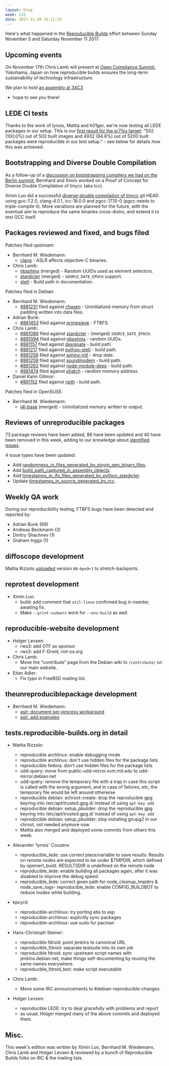 ```yaml
---
layout: blog
week: 133
date: 2017-11-20 15:11:35
---
```


Here's what happened in the [Reproducible
Builds](https://reproducible-builds.org) effort between Sunday November 5 and
Saturday November 11 2017:


Upcoming events
---------------

On November 17th Chris Lamb will present at [Open Compliance
Summit](http://events.linuxfoundation.org/events/open-compliance-summit/),
Yokohama, Japan on how reproducible builds ensures the long-term sustainability
of technology infrastructure.

We plan to hold [an assembly at
34C3](https://events.ccc.de/congress/2017/wiki/index.php/Assembly:Reproducible-Builds)
- hope to see you there!


LEDE CI tests
-------------

Thanks to the work of lynxis, Mattia and h01ger, we're now testing all LEDE
packages in our setup. This is our [first result for the ar71xx
target](https://tests.reproducible-builds.org/lede/lede_ar71xx.html): "502
(100.0%) out of 502 built images and 4932 (94.8%) out of 5200 built packages
were reproducible in our test setup." - see below for details how this was
achieved.


Bootstrapping and Diverse Double Compilation
--------------------------------------------

As a follow-up of a [discussion on bootstrapping compilers we had on the Berlin
summit](https://pad.riseup.net/p/reproduciblebuildsIII-crossdistro), Bernhard
and Ximin worked on a Proof of Concept for Diverse Double Compilation of tinycc
(aka tcc).

Ximin Luo did a successful [diverse-double compilation of
tinycc](https://github.com/bmwiedemann/ddcpoc/) git HEAD using gcc-7.2.0,
clang-4.0.1, icc-18.0.0 and pgcc-17.10-0 (pgcc needs to triple-compile it).
More variations are planned for the future, with the eventual aim to reproduce
the same binaries cross-distro, and extend it to test GCC itself.


Packages reviewed and fixed, and bugs filed
-------------------------------------------

Patches filed upstream:

* Bernhard M. Wiedemann:
  * [clang](https://bugs.llvm.org/show_bug.cgi?id=35277) - ASLR affects
    objective-C binaries.
* Chris Lamb:
  * [nbsphinx](https://github.com/spatialaudio/nbsphinx/pull/145) (merged) -
    Random UUIDs used as element selectors.
  * [stardicter](https://github.com/nijel/stardicter/pull/2) (merged) -
    `SOURCE_DATE_EPOCH` support.
  * [stetl](https://github.com/geopython/stetl/pull/64) - Build path in
    documentation.

Patches filed in Debian:

* Bernhard M. Wiedemann:
  * <a href="https://bugs.debian.org/881231">#881231</a> filed against <a href="https://tracker.debian.org/pkg/chasen">chasen</a> - Uninitialized memory from
    struct padding written into data files.
* Adrian Bunk:
  * <a href="https://bugs.debian.org/881453">#881453</a> filed against <a href="https://tracker.debian.org/pkg/primesieve">primesieve</a> - FTBFS.
* Chris Lamb:
  * <a href="https://bugs.debian.org/881089">#881089</a> filed against <a href="https://tracker.debian.org/pkg/stardicter">stardicter</a> - (merged) `SOURCE_DATE_EPOCH`.
  * <a href="https://bugs.debian.org/881094">#881094</a> filed against <a href="https://tracker.debian.org/pkg/nbsphinx">nbsphinx</a> - random UUIDs.
  * <a href="https://bugs.debian.org/881157">#881157</a> filed against <a href="https://tracker.debian.org/pkg/designate">designate</a> - build path.
  * <a href="https://bugs.debian.org/881217">#881217</a> filed against <a href="https://tracker.debian.org/pkg/python-stetl">python-stetl</a> - build path.
  * <a href="https://bugs.debian.org/881258">#881258</a> filed against <a href="https://tracker.debian.org/pkg/sphinx-intl">sphinx-intl</a> - drop date.
  * <a href="https://bugs.debian.org/881259">#881259</a> filed against <a href="https://tracker.debian.org/pkg/soundmodem">soundmodem</a> - build path.
  * <a href="https://bugs.debian.org/881262">#881262</a> filed against <a href="https://tracker.debian.org/pkg/node-module-deps">node-module-deps</a> - build path.
  * <a href="https://bugs.debian.org/881474">#881474</a> filed against <a href="https://tracker.debian.org/pkg/phatch">phatch</a> - random memory address.
* Daniel Kahn Gillmor:
  * <a href="https://bugs.debian.org/881152">#881152</a> filed against <a href="https://tracker.debian.org/pkg/npth">npth</a> - build path.

Patches filed in OpenSUSE:

* Bernhard M. Wiedemann:
  * [i4l-base](https://build.opensuse.org/request/show/539442) (merged) -
    Uninitialized memory written to output.


Reviews of unreproducible packages
----------------------------------

73 package reviews have been added, 88 have been updated and 40 have been removed in this week,
adding to our knowledge about [identified issues](https://tests.reproducible-builds.org/debian/index_issues.html).

4 issue types have been updated:

- Add <a href="https://tests.reproducible-builds.org/issues/unstable/randomness\_in\_files\_generated\_by\_pinyin\_gen\_binary\_files_issue.html">randomness\_in\_files\_generated\_by\_pinyin\_gen\_binary\_files</a>.
- Add <a href="https://tests.reproducible-builds.org/issues/unstable/build\_path\_captured\_in\_assembly\_objects_issue.html">build\_path\_captured\_in\_assembly\_objects</a>.
- Add <a href="https://tests.reproducible-builds.org/issues/unstable/timestamps\_in\_ifo\_files\_generated\_by\_python\_stardicter_issue.html">timestamps\_in\_ifo\_files\_generated\_by\_python\_stardicter</a>.
- Update <a href="https://tests.reproducible-builds.org/issues/unstable/timestamps\_in\_source\_generated\_by\_rcc_issue.html">timestamps\_in\_source\_generated\_by\_rcc</a>.


Weekly QA work
--------------

During our reproducibility testing, FTBFS bugs have been detected and reported by:

 - Adrian Bunk (69)
 - Andreas Beckmann (3)
 - Dmitry Shachnev (1)
 - Graham Inggs (1)


diffoscope development
----------------------

Mattia Rizzolo [uploaded](https://tracker.debian.org/news/885342) version
`88~bpo9+1` to stretch-backports.


reprotest development
---------------------

- Ximin Luo:
    - build: add comment that `util-linux` confirmed bug in nsenter, awaiting fix.
    - Make `--print-sudoers` work for `--env-build` as well.


reproducible-website development
--------------------------------

- Holger Levsen:
    - rws3: add OTF as sponsor
    - rws3: add F-Droid, riot-os.org
- Chris Lamb:
    - Move the "contribute" page from the Debian wiki to `/contribute/` on our
      main website.
- Eitan Adler:
    - Fix typo in FreeBSD mailing list.


theunreproduciblepackage development
------------------------------------

- Bernhard M. Wiedemann:
    - [aslr: document per-process workaround](https://github.com/bmwiedemann/theunreproduciblepackage/commit/32c0267d64ec730ace4a0bd710fc701018a50c6c)
    - [aslr: add examples](https://github.com/bmwiedemann/theunreproduciblepackage/commit/0df6c17a738cae30c000c4d4ed3e2bc4636a5939)


tests.reproducible-builds.org in detail
---------------------------------------

- Mattia Rizzolo:
    - reproducible archlinux: enable debugging mode
    - reproducible archlinux: don't use hidden files for the package lists
    - reproducible fedora: don't use hidden files for the package lists
    - udd-query: move from public-udd-mirror.xvm.mit.edu to udd-mirror.debian.net
    - udd-query: remove the temporary file with a trap in case this script is called with the wrong argument, and in case of failures, etc, the temporary file would be left around otherwise
    - reproducible debian: schroot-create: drop the reproducible gpg keyring into /etc/apt/trusted.gpg.d/ instead of using `apt-key add`
    - reproducible debian: setup_pbuilder: drop the reproducible gpg keyring into /etc/apt/trusted.gpg.d/ instead of using `apt-key add`
    - reprodocible debian: setup_pbuilder: stop installing gnupg2 in our chroot, not needed anymore now
    - Mattia also merged and deployed some commits from others this week.

- Alexander 'lynxis' Couzens
    - reproducible_lede: use correct place/variable to save results: Results on remote nodes are expected to be under $TMPDIR, which defined by openwrt_build. RESULTSDIR is undefined on the remote node
    - reproducible_lede: enable building all packages again, after it was disabled to improve the debug speed.
    - reproducible_lede: correct given path for node_cleanup_tmpdirs & node_save_logs-
    reproducible_lede: enable CONFIG_BUILDBOT to reduce inodes while building.

- kpcyrd:
    - reproducible-archlinux: try porting abs to asp
    - reproducible-archlinux: explicitly sync packages
    - reproducible-archlinux: use sudo for pacman

- Hans-Christoph Steiner:
    - reproducible fdroid: point jenkins to canonical URL
    - reproducible_fdroid: separate testsuite into its own job
    - reproducible fdroid: sync upstream script names with jenkins.debian.net, make things self-documenting by reusing the same names everywhere.
    - reproducible_fdroid_test: make script executable

- Chris Lamb:
    - Move some IRC announcements to #debian-reproducible-changes.

- Holger Levsen:
    - reproducible LEDE: try to deal gracefully with problems and report
    - as usual, Holger merged many of the above commits and deployed them.


Misc.
-----

This week's edition was written by Ximin Luo, Bernhard M. Wiedemann, Chris Lamb
and Holger Levsen & reviewed by a bunch of Reproducible Builds folks on IRC &
the mailing lists.
